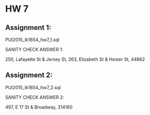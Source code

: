 # HW 7

## Assignment 1:
PUI2015_lk1854_hw7_1.sql

SANITY CHECK ANSWER 1:

250, Lafayette St & Jersey St, 263, Elizabeth St & Hester St, 44862

## Assignment 2:
PUI2015_lk1854_hw7_2.sql

SANITY CHECK ANSWER 2:

497, E 17 St & Broadway, 314160